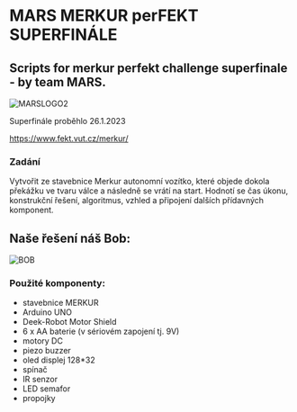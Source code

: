 # MARS MERKUR perFEKT SUPERFINÁLE

## Scripts for merkur perfekt challenge superfinale - by team MARS.

![MARSLOGO2](https://user-images.githubusercontent.com/101503581/214957002-a75f8f91-1d16-4b58-8018-33c0e8f26aec.png)

Superfinále proběhlo 26.1.2023

https://www.fekt.vut.cz/merkur/

### Zadání
Vytvořit ze stavebnice Merkur autonomní vozítko, které objede dokola překážku ve tvaru válce a následně  se vrátí na start.
Hodnotí se čas úkonu, konstrukční řešení, algoritmus, vzhled a připojení dalších přídavných komponent.
  
## Naše řešení náš Bob:
![BOB](https://user-images.githubusercontent.com/101503581/214951105-bcd85740-ce73-494b-b07c-6685154a1e0a.jpeg)

### Použité komponenty:
  - stavebnice MERKUR
  - Arduino UNO
  - Deek-Robot Motor Shield
  - 6 x AA baterie (v sériovém zapojení tj. 9V)
  - motory DC
  - piezo buzzer
  - oled displej 128*32
  - spínač
  - IR senzor
  - LED semafor
  - propojky
